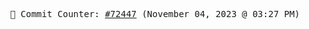 <p align="center">
    <samp>
        📮 Commit Counter: <a href="https://github.com/Javascript-void0/Javascript-void0/commits/main">#72447</a> (November 04, 2023 @ 03:27 PM)
    </samp>
</p>